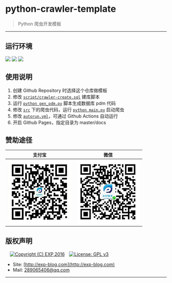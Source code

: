 # python-crawler-template

> Python 爬虫开发模板

------

## 运行环境

![](https://img.shields.io/badge/Python-3.8%2B-brightgreen.svg) ![](https://img.shields.io/badge/Platform-Linux%20amd64-brightgreen.svg) ![](https://img.shields.io/badge/Platform-Windows%20x64-brightgreen.svg)


## 使用说明

1. 创建 Github Repository 时选择这个仓库做模板
2. 修改 [`script/crawler-create.sql`](./script/crawler-create.sql) 建库脚本
3. 运行 [`python gen_pdm.py`](./gen_pdm.py) 脚本生成数据库 pdm 代码
4. 修改 [`src`](./src) 下的爬虫代码，运行 [`python main.py`](./main.py) 启动爬虫
5. 修改 [`autorun.yml`](./.github/workflows/autorun.yml)，可通过 Github Actions 自动运行
6. 开启 Github Pages，指定目录为 master/docs


## 赞助途径

| 支付宝 | 微信 |
|:---:|:---:|
| ![](docs/imgs/alipay.png) | ![](docs/imgs/wechat.png) |


## 版权声明

　[![Copyright (C) EXP,2016](https://img.shields.io/badge/Copyright%20(C)-EXP%202016-blue.svg)](http://exp-blog.com)　[![License: GPL v3](https://img.shields.io/badge/License-GPL%20v3-blue.svg)](https://www.gnu.org/licenses/gpl-3.0)

- Site: [http://exp-blog.com](http://exp-blog.com) 
- Mail: <a href="mailto:289065406@qq.com?subject=[EXP's Github]%20Your%20Question%20（请写下您的疑问）&amp;body=What%20can%20I%20help%20you?%20（需要我提供什么帮助吗？）">289065406@qq.com</a>


------
